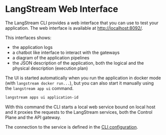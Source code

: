 # LangStream Web Interface

The LangStream CLI provides a web interface that you can use to test your application.
The web interface is available at [http://localhost:8092/](http://localhost:8092/).

This interfaces shows:

* the application logs
* a chatbot like interface to interact with the gateways
* a diagram of the application pipelines
* the JSON description of the application, both the logical and the physical description (execution plan)


The UI is started automatically when you run the application in docker mode (with `langstream docker run...`), but you can also start it manually using the `langstream app ui` command.

```bash
langstream apps ui application-id
```

With this command the CLI starts a local web service bound on local host and it proxies the requests to the LangStream services, both the Control Plane and the API gateway.

The connection to the service is defined in the [CLI configuration](./langstream-cli-configuration.md).

